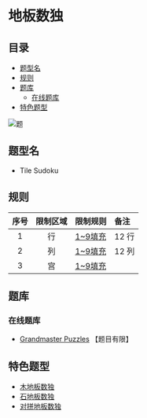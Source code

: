 # 地板数独
<!-- START doctoc generated TOC please keep comment here to allow auto update -->
<!-- DON'T EDIT THIS SECTION, INSTEAD RE-RUN doctoc TO UPDATE -->
## 目录

- [题型名](#%E9%A2%98%E5%9E%8B%E5%90%8D)
- [规则](#%E8%A7%84%E5%88%99)
- [题库](#%E9%A2%98%E5%BA%93)
  - [在线题库](#%E5%9C%A8%E7%BA%BF%E9%A2%98%E5%BA%93)
- [特色题型](#%E7%89%B9%E8%89%B2%E9%A2%98%E5%9E%8B)

<!-- END doctoc generated TOC please keep comment here to allow auto update -->

![题](https://www.gmpuzzles.com/images/puzzles/130504-TileSudoku-GreekCrosses.png)

## 题型名

- Tile Sudoku

## 规则

| 序号  | 限制区域 | 限制规则    | 备注     |
|:---:|:----:|:--------|:-------|
|  1  |  行   | [1~9填充] | 12 行   |
|  2  |  列   | [1~9填充] | 12 列   |
|  3  |  宫   | [1~9填充] | &nbsp; |

## 题库

### 在线题库

- [Grandmaster Puzzles](https://www.gmpuzzles.com/blog/category/sudoku/tile-sudoku/) 【题目有限】

## 特色题型

- [木地板数独](木地板数独.md)
- [石地板数独](石地板数独.md)
- [对拼地板数独](对拼地板数独.md)

[1~9填充]: ../../../../rules.md#1to9填充
